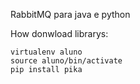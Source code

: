 RabbitMQ para java e python

How donwload librarys:

    virtualenv aluno
    source aluno/bin/activate
    pip install pika
